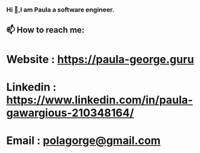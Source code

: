 ### Hi 👋,I am Paula a software engineer.

## 📫 How to reach me:

# Website : https://paula-george.guru
# Linkedin : https://www.linkedin.com/in/paula-gawargious-210348164/
# Email : polagorge@gmail.com


<!--
**Paula2001/Paula2001** is a ✨ _special_ ✨ repository because its `README.md` (this file) appears on your GitHub profile.

Here are some ideas to get you started:

- 🔭 I’m currently working on ...
- 🌱 I’m currently learning ...
- 👯 I’m looking to collaborate on ...
- 🤔 I’m looking for help with ...
- 💬 Ask me about ...
- 📫 How to reach me: ...
- 😄 Pronouns: ...
- ⚡ Fun fact: ...
-->
